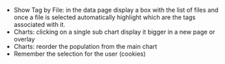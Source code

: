 * Show Tag by File: in the data page display a box with the list of files and once a file is selected automatically highlight which are the tags associated with it.
* Charts: clicking on a single sub chart display it bigger in a new page or overlay
* Charts: reorder the population from the main chart
* Remember the selection for the user (cookies)